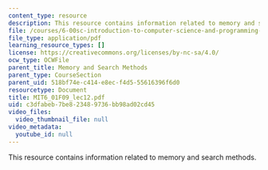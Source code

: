 ```yaml
---
content_type: resource
description: This resource contains information related to memory and search methods.
file: /courses/6-00sc-introduction-to-computer-science-and-programming-spring-2011/c3dfabeb7be823489736bb98ad02cd45_MIT6_01F09_lec12.pdf
file_type: application/pdf
learning_resource_types: []
license: https://creativecommons.org/licenses/by-nc-sa/4.0/
ocw_type: OCWFile
parent_title: Memory and Search Methods
parent_type: CourseSection
parent_uid: 518bf74e-c414-e8ec-f4d5-55616396f6d0
resourcetype: Document
title: MIT6_01F09_lec12.pdf
uid: c3dfabeb-7be8-2348-9736-bb98ad02cd45
video_files:
  video_thumbnail_file: null
video_metadata:
  youtube_id: null
---
```

This resource contains information related to memory and search methods.